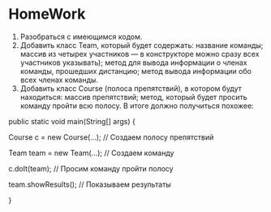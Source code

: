 # HomeWork
1. Разобраться с имеющимся кодом.
2. Добавить класс Team, который будет содержать:
название команды;
массив из четырех участников — в конструкторе можно сразу всех участников указывать);
метод для вывода информации о членах команды, прошедших дистанцию;
метод вывода информации обо всех членах команды.
3. Добавить класс Course (полоса препятствий), в котором будут находиться:
массив препятствий;
метод, который будет просить команду пройти всю полосу.
В итоге должно получиться похожее:

public static void main(String[] args) {

Course c = new Course(...); // Создаем полосу препятствий

Team team = new Team(...); // Создаем команду

c.doIt(team); // Просим команду пройти полосу

team.showResults(); // Показываем результаты

}
